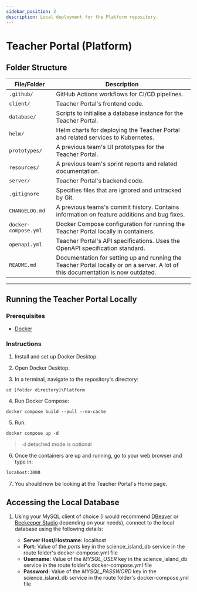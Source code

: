 ```yaml
---
sidebar_position: 2
description: Local deployment for the Platform repository.
---
```


# Teacher Portal (Platform)

## Folder Structure

| File/Folder                  | Description                                                                                     |
| ---------------------------- | ----------------------------------------------------------------------------------------------- |
| `.github/`                   | GitHub Actions workflows for CI/CD pipelines.                                                   |
| `client/`                    | Teacher Portal's frontend code.                                                                 |
| `database/`                  | Scripts to initialise a database instance for the Teacher Portal.                               |
| `helm/`                      | Helm charts for deploying the Teacher Portal and related services to Kubernetes.                |
| `prototypes/`                | A previous team's UI prototypes for the Teacher Portal.                                         |
| `resources/`                 | A previous team's sprint reports and related documentation.                                     |
| `server/`                    | Teacher Portal's backend code.                                                                  |
| `.gitignore`                 | Specifies files that are ignored and untracked by Git.                                          |
| `CHANGELOG.md`               | A previous teams's commit history. Contains information on feature additions and bug fixes.     |
| `docker-compose.yml`         | Docker Compose configuration for running the Teacher Portal locally in containers.              |
| `openapi.yml`                | Teacher Portal's API specifications. Uses the OpenAPI specification standard.                   |
| `README.md`                  | Documentation for setting up and running the Teacher Portal locally or on a server. A lot of this documentation is now outdated. |

---

## Running the Teacher Portal Locally

### Prerequisites

- [Docker](https://www.docker.com/products/docker-desktop)

### Instructions

1. Install and set up Docker Desktop.

2. Open Docker Desktop.

3. In a terminal, navigate to the repository's directory:

```shell
cd [folder directory]\Platform
```

4. Run Docker Compose:

```shell
docker compose build --pull --no-cache
```

5. Run:

```shell
docker compose up -d
```

> `-d` detached mode is optional

6. Once the containers are up and running, go to your web browser and type in:

```txt
locahost:3000
```

7. You should now be looking at the Teacher Portal's Home page.

## Accessing the Local Database

1. Using your MySQL client of choice (I would recommend [DBeaver](https://dbeaver.io/) or [Beekeeper Studio](https://www.beekeeperstudio.io/) depending on your needs), connect to the local database using the following details:

	- **Server Host/Hostname:** localhost
	- **Port:** Value of the *ports* key in the science_island_db service in the route folder's docker-compose.yml file
	- **Username:** Value of the *MYSQL_USER* key in the science_island_db service in the route folder's docker-compose.yml file
	- **Password:** Value of the *MYSQL_PASSWORD* key in the science_island_db service in the route folder's docker-compose.yml file
